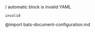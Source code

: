 / automatic block is invalid YAML
```ux :[document_ux_SPECIES]
invalid
```
@import bats-document-configuration.md